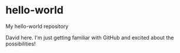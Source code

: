 # hello-world
My hello-world repository

David here. I'm just getting familiar with GitHub and excited about the possibilities!
